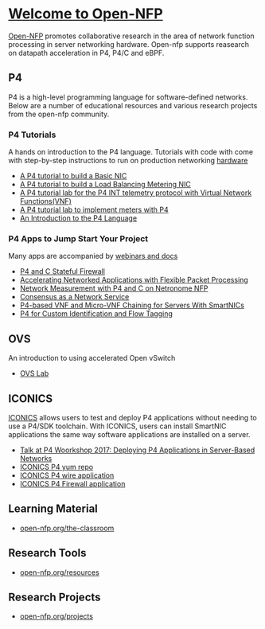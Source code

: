 [Welcome to Open-NFP](http://www.open-nfp.org)
==============================================
[Open-NFP](http://www.open-nfp.org) promotes collaborative research in the area of network function processing in server networking hardware. Open-nfp supports reasearch on datapath acceleration in P4, P4/C and eBPF.

P4
---
P4 is a high-level programming language for software-defined networks. Below are a number of educational resources and various research projects from the  open-nfp community.

### P4 Tutorials
A hands on introduction to the P4 language. Tutorials with code with come with step-by-step instructions to run on production networking [hardware](http://open-nfp.org/resources/)
- [A P4 tutorial to build a Basic NIC](https://github.com/open-nfpsw/p4_basic_lb_metering_nic)
- [A P4 tutorial to build a Load Balancing Metering NIC](https://github.com/open-nfpsw/p4_basic_lb_metering_nic)
- [A P4 tutorial lab for the P4 INT telemetry protocol with Virtual Network Functions(VNF)](https://github.com/open-nfpsw/vnf_telemetry_lab)
- [A P4 tutorial lab to implement meters with P4](https://github.com/open-nfpsw/meters_lab)
- [An Introduction to the P4 Language](http://open-nfp.org/documents/54/iee_nfv_conference_p4tutorial_SRFpcZX.pdf)

### P4 Apps to Jump Start Your Project
Many apps are accompanied by [webinars and docs](http://open-nfp.org/the-classroom/)
- [P4 and C Stateful Firewall](https://github.com/open-nfpsw/p4c_firewall)
- [Accelerating Networked Applications with Flexible Packet Processing](https://github.com/open-nfpsw/flexnic)
- [Network Measurement with P4 and C on Netronome NFP](https://github.com/open-nfpsw/M-Sketch)
- [Consensus as a Network Service](https://github.com/open-nfpsw/NetPaxos)
- [P4-based VNF and Micro-VNF Chaining for Servers With SmartNICs](https://github.com/open-nfpsw/p4_vnf_uvnf_demo)
- [P4 for Custom Identification and Flow Tagging](https://github.com/open-nfpsw/P4Probe)

OVS
---
An introduction to using accelerated Open vSwitch
- [OVS Lab](https://github.com/open-nfpsw/ovs_lab)

ICONICS
-------
[ICONICS](http://www.iconics.io) allows users to test and deploy P4 applications without needing to use a P4/SDK toolchain. With ICONICS, users can install SmartNIC applications the same way software applications are installed on a server.
- [Talk at P4 Woorkshop 2017: Deploying P4 Applications in Server-Based Networks](http://p4.org/wp-content/uploads/2017/06/p4-ws-2017-deploying_p4_apps.pdf)
- [ICONICS P4 yum repo]( http://iconicsp4.cloudapp.net/)
- [ICONICS P4 wire application](https://github.com/open-nfpsw/p4c_firewall/tree/master/state_table_fw)
- [ICONICS P4 Firewall application](https://github.com/open-nfpsw/p4wire)

Learning Material
---------------------------------
- [open-nfp.org/the-classroom](http://www.open-nfp.org/the-classroom)

Research Tools
--------------
- [open-nfp.org/resources](http://www.open-nfp.org/resources)

Research Projects
------------------------
- [open-nfp.org/projects](http://www.open-nfp.org/projects)
